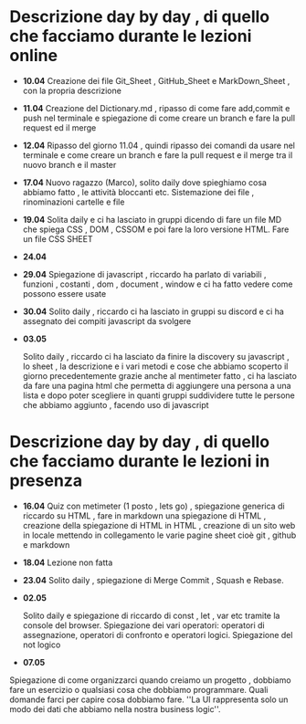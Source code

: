 # Descrizione day by day , di quello che facciamo durante le lezioni online

- **10.04**
  Creazione dei file Git_Sheet , GitHub_Sheet e MarkDown_Sheet , con la propria descrizione

- **11.04**
  Creazione del Dictionary.md , ripasso di come fare add,commit e push nel terminale e spiegazione di come creare un branch e fare la pull request ed il merge

- **12.04**
  Ripasso del giorno 11.04 , quindi ripasso dei comandi da usare nel terminale e come creare un branch e fare la pull request e il merge tra il nuovo branch e il master

- **17.04**
  Nuovo ragazzo (Marco), solito daily dove spieghiamo cosa abbiamo fatto , le attività bloccanti etc. Sistemazione dei file , rinominazioni cartelle e file

- **19.04**
  Solita daily e ci ha lasciato in gruppi dicendo di fare un file MD che spiega CSS , DOM , CSSOM e poi fare la loro versione HTML. Fare un file CSS SHEET

- **24.04**

- **29.04**
  Spiegazione di javascript , riccardo ha parlato di variabili , funzioni , costanti , dom , document , window e ci ha fatto vedere come possono essere usate

- **30.04**
  Solito daily , riccardo ci ha lasciato in gruppi su discord e ci ha assegnato dei compiti javascript da svolgere

- **03.05**

  Solito daily , riccardo ci ha lasciato da finire la discovery su javascript , lo sheet , la descrizione e i vari metodi e cose che abbiamo scoperto il giorno precedentemente grazie anche al mentimeter fatto , ci ha lasciato da fare una pagina html che permetta di aggiungere una persona a una lista e dopo poter scegliere in quanti gruppi suddividere tutte le persone che abbiamo aggiunto , facendo uso di javascript

# Descrizione day by day , di quello che facciamo durante le lezioni in presenza

- **16.04**
  Quiz con metimeter (1 posto , lets go) , spiegazione generica di riccardo su HTML , fare in markdown una spiegazione di HTML , creazione della spiegazione di HTML in HTML , creazione di un sito web in locale mettendo in collegamento le varie pagine sheet cioè git , github e markdown

- **18.04**
  Lezione non fatta

- **23.04**
  Solito daily , spiegazione di Merge Commit , Squash e Rebase.

- **02.05**

  Solito daily e spiegazione di riccardo di const , let , var etc tramite la console del browser. Spiegazione dei vari operatori: operatori di assegnazione, operatori di confronto e operatori logici. Spiegazione del not logico

- **07.05**

Spiegazione di come organizzarci quando creiamo un progetto , dobbiamo fare un esercizio o qualsiasi cosa che dobbiamo programmare. Quali domande farci per capire cosa dobbiamo fare. ''La UI rappresenta solo un modo dei dati che abbiamo nella nostra business logic''.
